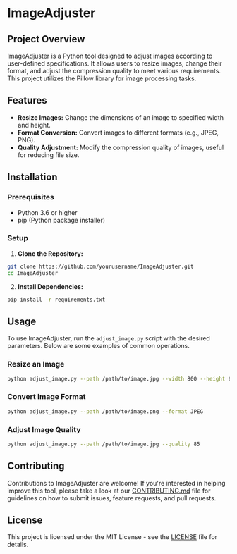 
# ImageAdjuster

## Project Overview

ImageAdjuster is a Python tool designed to adjust images according to user-defined specifications. It allows users to resize images, change their format, and adjust the compression quality to meet various requirements. This project utilizes the Pillow library for image processing tasks.

## Features

- **Resize Images:** Change the dimensions of an image to specified width and height.
- **Format Conversion:** Convert images to different formats (e.g., JPEG, PNG).
- **Quality Adjustment:** Modify the compression quality of images, useful for reducing file size.

## Installation

### Prerequisites

- Python 3.6 or higher
- pip (Python package installer)

### Setup

1. **Clone the Repository:**

```bash
git clone https://github.com/yourusername/ImageAdjuster.git
cd ImageAdjuster
```

2. **Install Dependencies:**

```bash
pip install -r requirements.txt
```

## Usage

To use ImageAdjuster, run the `adjust_image.py` script with the desired parameters. Below are some examples of common operations.

### Resize an Image

```bash
python adjust_image.py --path /path/to/image.jpg --width 800 --height 600
```

### Convert Image Format

```bash
python adjust_image.py --path /path/to/image.png --format JPEG
```

### Adjust Image Quality

```bash
python adjust_image.py --path /path/to/image.jpg --quality 85
```

## Contributing

Contributions to ImageAdjuster are welcome! If you're interested in helping improve this tool, please take a look at our [CONTRIBUTING.md](CONTRIBUTING.md) file for guidelines on how to submit issues, feature requests, and pull requests.

## License

This project is licensed under the MIT License - see the [LICENSE](LICENSE) file for details.

